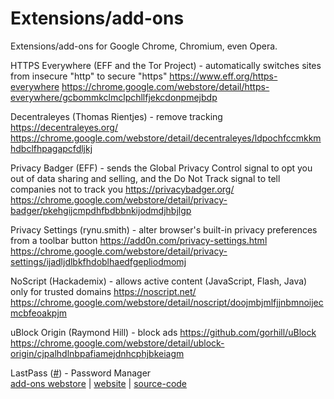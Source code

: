 # Extensions/add-ons

Extensions/add-ons for Google Chrome, Chromium, even Opera.
<!-- 
_template_ ([#]())</br>
[add-ons webstore]() | 
[website]() | 
[source-code]()
-->

HTTPS Everywhere (EFF and the Tor Project) - automatically switches sites from insecure "http" to secure "https"
https://www.eff.org/https-everywhere
https://chrome.google.com/webstore/detail/https-everywhere/gcbommkclmclpchllfjekcdonpmejbdp

Decentraleyes (Thomas Rientjes) - remove tracking
https://decentraleyes.org/
https://chrome.google.com/webstore/detail/decentraleyes/ldpochfccmkkmhdbclfhpagapcfdljkj

Privacy Badger (EFF) - sends the Global Privacy Control signal to opt you out of data sharing and selling, and the Do Not Track signal to tell companies not to track you
https://privacybadger.org/
https://chrome.google.com/webstore/detail/privacy-badger/pkehgijcmpdhfbdbbnkijodmdjhbjlgp

Privacy Settings (rynu.smith) - alter browser's built-in privacy preferences from a toolbar button
https://add0n.com/privacy-settings.html
https://chrome.google.com/webstore/detail/privacy-settings/ijadljdlbkfhdoblhaedfgepliodmomj

NoScript (Hackademix) - allows active content (JavaScript, Flash, Java) only for trusted domains
https://noscript.net/
https://chrome.google.com/webstore/detail/noscript/doojmbjmlfjjnbmnoijecmcbfeoakpjm

uBlock Origin (Raymond Hill) - block ads
https://github.com/gorhill/uBlock
https://chrome.google.com/webstore/detail/ublock-origin/cjpalhdlnbpafiamejdnhcphjbkeiagm

LastPass ([#]()) - Password Manager</br>
[add-ons webstore](https://chrome.google.com/webstore/detail/lastpass-free-password-ma/hdokiejnpimakedhajhdlcegeplioahd) | 
[website](https://www.lastpass.com/) | 
[source-code](https://github.com/lastpass)</br>

